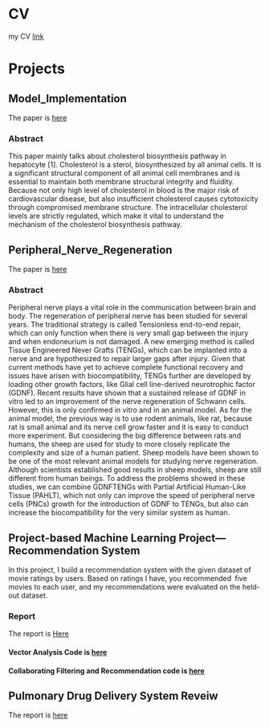 # CV

my CV [link](https://github.com/JialinZhang0/CV/blob/main/Jialin%20ZHANG%20RESUME.pdf) 

# Projects

## Model_Implementation

The paper is [here](https://github.com/JialinZhang0/Model_Implementation/blob/main/Model_Implementation_of_Cholesterol_Biosynthesis.pdf)

### Abstract 

This paper mainly talks about cholesterol biosynthesis pathway in hepatocyte [1]. Cholesterol is a sterol, biosynthesized by all animal cells. It is a significant structural component of all animal cell membranes and is essential to maintain both membrane structural integrity and fluidity. Because not only high level of cholesterol in blood is the major risk of cardiovascular disease, but also insufficient cholesterol causes cytotoxicity through compromised membrane structure. The intracellular cholesterol levels are strictly regulated, which make it vital to understand the mechanism of the cholesterol biosynthesis pathway.


## Peripheral_Nerve_Regeneration

The paper is [here](https://github.com/JialinZhang0/Peripheral_Nerve_Regeneration/blob/main/A_Combination_Method_of_Tissue_Engineered_Never_Grafts_and_Partial_Artificial_Human_Like_Tissue_for_Peripheral_Nerve_Regeneration.pdf)

### Abstract

Peripheral nerve plays a vital role in the communication between brain and body. The regeneration of peripheral nerve has been studied for several years. The traditional strategy is called Tensionless end-to-end repair, which can only function when there is very small gap between the injury and when endoneurium is not damaged. A new emerging method is called Tissue Engineered Never Grafts (TENGs), which can be implanted into a nerve and are hypothesized to repair larger gaps after injury. Given that current methods have yet to achieve complete functional recovery and issues have arisen with biocompatibility, TENGs further are developed by loading other growth factors, like Glial cell line-derived neurotrophic factor (GDNF). Recent results have shown that a sustained release of GDNF in vitro led to an improvement of the nerve regeneration of Schwann cells. However, this is only confirmed in vitro and in an animal model. As for the animal model, the previous way is to use rodent animals, like rat, because rat is small animal and its nerve cell grow faster and it is easy to conduct more experiment. But considering the big difference between rats and humans, the sheep are used for study to more closely replicate the complexity and size of a human patient. Sheep models have been shown to be one of the most relevant animal models for studying nerve regeneration. Although scientists established good results in sheep models, sheep are still different from human beings. To address the problems showed in these studies, we can combine GDNFTENGs with Partial Artificial Human-Like Tissue (PAHLT), which not only can improve the speed of peripheral nerve cells (PNCs) growth for the introduction of GDNF to TENGs, but also can increase the biocompatibility for the very similar system as human.


## Project-based Machine Learning Project—Recommendation System

In this project, I build a recommendation system with the given dataset of movie ratings by users. Based on ratings I have, you recommended five movies to each user, and my recommendations were evaluated on the held-out dataset. 

### Report
The report is [Here](https://github.com/JialinZhang0/Recommendation-System/blob/d2d509ad588a7437d0cd367d8f5f0ed84ca0af73/Recommendation%20System%20Report.pdf)

#### Vector Analysis Code is [here](https://github.com/JialinZhang0/Recommendation-System/blob/0de65009a896a72c13f77fddbdb0de98b93f0a77/feature-analysis.py)

#### Collaborating Filtering and Recommendation code is [here](https://github.com/JialinZhang0/Recommendation-System/blob/60e2156c51e239b4884c2a4fcddc51e059e1596d/recommmendation-system.py)

## Pulmonary Drug Delivery System Reveiw
The report is [here](https://github.com/JialinZhang0/CV/blob/396b59a3dc4f762338fd64391d4fb2190bc99f57/Pulmonary%20Drug%20Delievery%20System.pdf)
